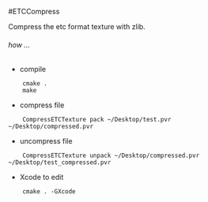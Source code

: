 #ETCCompress

Compress the etc format texture with zlib.

###### how ...

* compile 

~~~
    cmake .
    make 
~~~

* compress file

~~~
    CompressETCTexture pack ~/Desktop/test.pvr ~/Desktop/compressed.pvr
~~~

* uncompress file

~~~
    CompressETCTexture unpack ~/Desktop/compressed.pvr ~/Desktop/test_compressed.pvr
~~~

* Xcode to edit 

~~~
    cmake . -GXcode
~~~